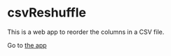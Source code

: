 # csvReshuffle

This is a web app to reorder the columns in a CSV file.

Go to [the app](/index.html)
